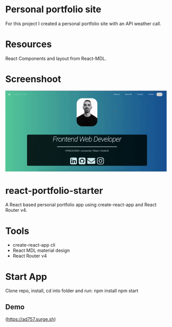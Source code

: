 # Personal portfolio site
For this project I created a personal portfolio site with an API weather call. 

# Resources
React Components and layout from React-MDL.

# Screenshoot
![](demo.gif)

# react-portfolio-starter
A React based personal portfolio app using create-react-app and React Router v4.

# Tools
* create-react-app cli
* React MDL material design
* React Router v4

# Start App
Clone repo, install, cd into folder and run:
npm install
npm start

## Demo
(https://ad757.surge.sh)
